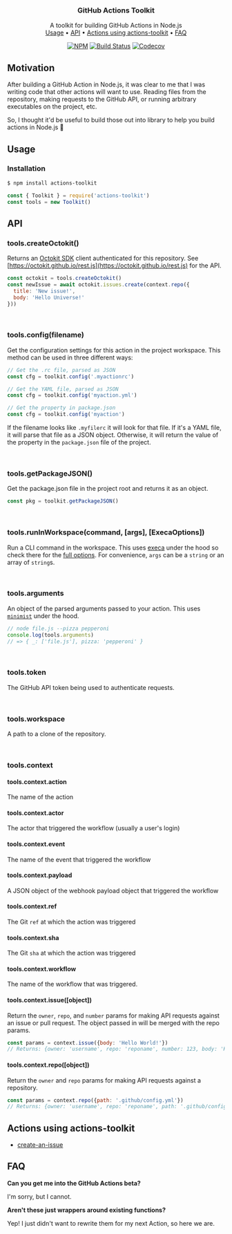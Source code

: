 <h3 align="center">GitHub Actions Toolkit</h3>

<p align="center">
  A toolkit for building GitHub Actions in Node.js<br>
  <a href="#usage">Usage</a> •
  <a href="#api">API</a> •
  <a href="#actions-using-actions-toolkit">Actions using actions-toolkit</a> •
  <a href="#faq">FAQ</a>
</p>

<p align="center"><a href="https://npmjs.com/package/actions-toolkit"><img src="https://badgen.net/npm/v/actions-toolkit" alt="NPM"></a> <a href="https://travis-ci.com/JasonEtco/actions-toolkit"><img src="https://badgen.now.sh/travis/JasonEtco/actions-toolkit" alt="Build Status"></a> <a href="https://codecov.io/gh/JasonEtco/actions-toolkit/"><img src="https://badgen.now.sh/codecov/c/github/JasonEtco/actions-toolkit" alt="Codecov"></a></p>



## Motivation

After building a GitHub Action in Node.js, it was clear to me that I was writing code that other actions will want to use. Reading files from the repository, making requests to the GitHub API, or running arbitrary executables on the project, etc.

So, I thought it'd be useful to build those out into library to help you build actions in Node.js :tada:

## Usage

### Installation

```sh
$ npm install actions-toolkit
```

```js
const { Toolkit } = require('actions-toolkit')
const tools = new Toolkit()
```

## API

### tools.createOctokit()

Returns an [Octokit SDK](https://octokit.github.io/rest.js) client authenticated for this repository. See [https://octokit.github.io/rest.js](https://octokit.github.io/rest.js) for the API.

```js
const octokit = tools.createOctokit()
const newIssue = await octokit.issues.create(context.repo({
  title: 'New issue!',
  body: 'Hello Universe!'
}))
```

<br>

### tools.config(filename)

Get the configuration settings for this action in the project workspace. This method can be used in three different ways:

```js
// Get the .rc file, parsed as JSON
const cfg = toolkit.config('.myactionrc')

// Get the YAML file, parsed as JSON
const cfg = toolkit.config('myaction.yml')

// Get the property in package.json
const cfg = toolkit.config('myaction')
```

If the filename looks like `.myfilerc` it will look for that file. If it's a YAML file, it will parse that file as a JSON object. Otherwise, it will return the value of the property in the `package.json` file of the project.

<br>

### tools.getPackageJSON()

Get the package.json file in the project root and returns it as an object.

```js
const pkg = toolkit.getPackageJSON()
```

<br>

### tools.runInWorkspace(command, [args], [ExecaOptions])

Run a CLI command in the workspace. This uses [execa](https://github.com/sindresorhus/execa) under the hood so check there for the [full options](https://github.com/sindresorhus/execa#options). For convenience, `args` can be a `string` or an array of `string`s.

<br>

### tools.arguments

An object of the parsed arguments passed to your action. This uses [`minimist`]() under the hood.

```js
// node file.js --pizza pepperoni
console.log(tools.arguments)
// => { _: ['file.js'], pizza: 'pepperoni' }
```

<br>

### tools.token

The GitHub API token being used to authenticate requests.

<br>

### tools.workspace

A path to a clone of the repository.

<br>

### tools.context

#### tools.context.action

The name of the action

#### tools.context.actor

The actor that triggered the workflow (usually a user's login)

#### tools.context.event

The name of the event that triggered the workflow

#### tools.context.payload

A JSON object of the webhook payload object that triggered the workflow

#### tools.context.ref

The Git `ref` at which the action was triggered

#### tools.context.sha

The Git `sha` at which the action was triggered

#### tools.context.workflow

The name of the workflow that was triggered.

#### tools.context.issue([object])

Return the `owner`, `repo`, and `number` params for making API requests against an issue or pull request. The object passed in will be merged with the repo params.

```js
const params = context.issue({body: 'Hello World!'})
// Returns: {owner: 'username', repo: 'reponame', number: 123, body: 'Hello World!'}
```

#### tools.context.repo([object])

Return the `owner` and `repo` params for making API requests against a repository.

```js
const params = context.repo({path: '.github/config.yml'})
// Returns: {owner: 'username', repo: 'reponame', path: '.github/config.yml'}
```

## Actions using actions-toolkit

- [create-an-issue](https://github.com/JasonEtco/create-an-issue)

## FAQ

**Can you get me into the GitHub Actions beta?**

I'm sorry, but I cannot.

**Aren't these just wrappers around existing functions?**

Yep! I just didn't want to rewrite them for my next Action, so here we are.
